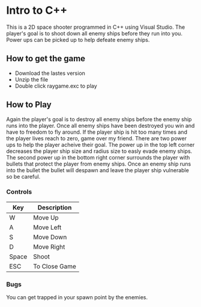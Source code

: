 # Intro to C++
This is a 2D space shooter programmed in C++ using Visual Studio. The player's goal is to shoot down all 
enemy ships before they run into you. Power ups can be picked up to help defeate enemy ships.

## How to get the game
- Download the lastes version
- Unzip the file
- Double click raygame.exc to play

## How to Play
Again the player's goal is to destroy all enemy ships before the enemy ship runs into the player. Once all enemy ships have been destroyed you win and have to freedom to fly around. If the player ship is hit too many times and the player lives reach to zero, game over my friend. There are two power ups to help the player acheive their goal. The power up in the top left corner decreases the player ship size and radius size to easly evade enemy ships. The second power up in the bottom right corner surrounds the player with bullets that protect the player from enemy ships. Once an enemy ship runs into the bullet the bullet will despawn and leave the player ship vulnerable so be careful.

### Controls
| Key | Description |
|-----|-------------|
| W | Move Up |
| A | Move Left |
| S | Move Down |
| D | Move Right |
| Space | Shoot |
| ESC | To Close Game |

### Bugs
You can get trapped in your spawn point by the enemies.
